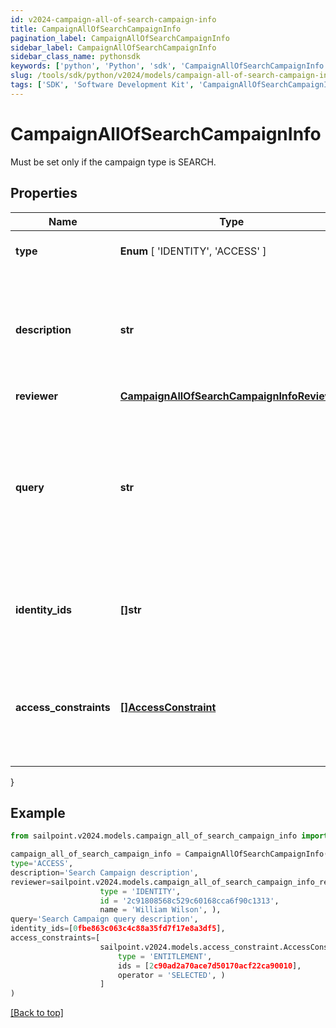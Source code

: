 ```yaml
---
id: v2024-campaign-all-of-search-campaign-info
title: CampaignAllOfSearchCampaignInfo
pagination_label: CampaignAllOfSearchCampaignInfo
sidebar_label: CampaignAllOfSearchCampaignInfo
sidebar_class_name: pythonsdk
keywords: ['python', 'Python', 'sdk', 'CampaignAllOfSearchCampaignInfo', 'V2024CampaignAllOfSearchCampaignInfo'] 
slug: /tools/sdk/python/v2024/models/campaign-all-of-search-campaign-info
tags: ['SDK', 'Software Development Kit', 'CampaignAllOfSearchCampaignInfo', 'V2024CampaignAllOfSearchCampaignInfo']
---
```


# CampaignAllOfSearchCampaignInfo

Must be set only if the campaign type is SEARCH.

## Properties

Name | Type | Description | Notes
------------ | ------------- | ------------- | -------------
**type** |  **Enum** [  'IDENTITY',    'ACCESS' ] | The type of search campaign represented. | [required]
**description** | **str** | Describes this search campaign. Intended for storing the query used, and possibly the number of identities selected/available. | [optional] 
**reviewer** | [**CampaignAllOfSearchCampaignInfoReviewer**](campaign-all-of-search-campaign-info-reviewer) |  | [optional] 
**query** | **str** | The scope for the campaign. The campaign will cover identities returned by the query and identities that have access items returned by the query. One of `query` or `identityIds` must be set. | [optional] 
**identity_ids** | **[]str** | A direct list of identities to include in this campaign. One of `identityIds` or `query` must be set. | [optional] 
**access_constraints** | [**[]AccessConstraint**](access-constraint) | Further reduces the scope of the campaign by excluding identities (from `query` or `identityIds`) that do not have this access. | [optional] 
}

## Example

```python
from sailpoint.v2024.models.campaign_all_of_search_campaign_info import CampaignAllOfSearchCampaignInfo

campaign_all_of_search_campaign_info = CampaignAllOfSearchCampaignInfo(
type='ACCESS',
description='Search Campaign description',
reviewer=sailpoint.v2024.models.campaign_all_of_search_campaign_info_reviewer.Campaign_allOf_searchCampaignInfo_reviewer(
                    type = 'IDENTITY', 
                    id = '2c91808568c529c60168cca6f90c1313', 
                    name = 'William Wilson', ),
query='Search Campaign query description',
identity_ids=[0fbe863c063c4c88a35fd7f17e8a3df5],
access_constraints=[
                    sailpoint.v2024.models.access_constraint.AccessConstraint(
                        type = 'ENTITLEMENT', 
                        ids = [2c90ad2a70ace7d50170acf22ca90010], 
                        operator = 'SELECTED', )
                    ]
)

```
[[Back to top]](#) 

